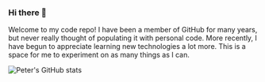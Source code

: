 ### Hi there 👋

Welcome to my code repo! I have been a member of GitHub for many years, but never really thought of populating it with personal code. More recently, I have begun to appreciate learning new technologies a lot more. This is a space for me to experiment on as many things as I can.

![Peter's GitHub stats](https://github-readme-stats.vercel.app/api?username=narnian12)


<!--
**Narnian12/narnian12** is a ✨ _special_ ✨ repository because its `README.md` (this file) appears on your GitHub profile.

Here are some ideas to get you started:

- 🔭 I’m currently working on ...
- 🌱 I’m currently learning ...
- 👯 I’m looking to collaborate on ...
- 🤔 I’m looking for help with ...
- 💬 Ask me about ...
- 📫 How to reach me: ...
- 😄 Pronouns: ...
- ⚡ Fun fact: ...
-->
